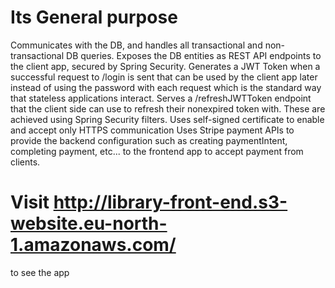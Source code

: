# Its General purpose
Communicates with the DB, and handles all transactional and non-transactional DB queries.
Exposes the DB entities as REST API endpoints to the client app, secured by Spring Security.
Generates a JWT Token when a successful request to /login is sent that can be used by the client app later instead of using the password with each request which is the standard way that stateless applications interact.
Serves a /refreshJWTToken endpoint that the client side can use to refresh their nonexpired token with. These are achieved using Spring Security filters.
Uses self-signed certificate to enable and accept only HTTPS communication
Uses Stripe payment APIs to provide the backend configuration such as creating paymentIntent, completing payment, etc... to the frontend app to accept payment from clients.

# Visit http://library-front-end.s3-website.eu-north-1.amazonaws.com/
to see the app
